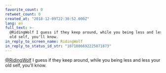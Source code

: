 ```yaml
---
favorite_count: 0
retweet_count: 0
created_at: "2018-12-09T22:30:52.000Z"
lang: en
full_text: >-
  @RidingWolf I guess if they keep around, while you being less and less your
  old self, you'll know.
in_reply_to_screen_name: RidingWolf
in_reply_to_status_id_str: "1071886692225871873"
---
```


[@RidingWolf](https://twitter.com/RidingWolf) I guess if they keep around, while
you being less and less your old self, you'll know.
